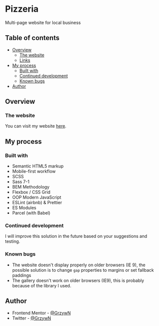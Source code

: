 # Pizzeria

Multi-page website for local business

## Table of contents

- [Overview](#overview)
  - [The website](#the-website)
  - [Links](#links)
- [My process](#my-process)
  - [Built with](#built-with)
  - [Continued development](#continued-development)
  - [Known bugs](#known-bugs)
- [Author](#author)

## Overview

### The website

You can visit my website [here](https://pizzeria-u-karola.netlify.app/).

## My process

### Built with

- Semantic HTML5 markup
- Mobile-first workflow
- SCSS
- Sass 7-1
- BEM Methodology
- Flexbox / CSS Grid
- OOP Modern JavaScript
- ESLint (airbnb) & Prettier
- ES Modules
- Parcel (with Babel)

### Continued development

I will improve this solution in the future based on your suggestions and testing.

### Known bugs

- The website doesn't display properly on older browsers (IE 9), the possible solution is to change `gap` properties to margins or set fallback paddings
- The gallery doesn't work on older browsers (IE9), this is probably because of the library I used.

## Author

- Frontend Mentor - [@GrzywN](https://www.frontendmentor.io/profile/GrzywN)
- Twitter - [@GrzywN](https://www.twitter.com/GrzywN)
